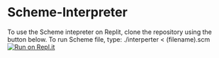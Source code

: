 # Scheme-Interpreter
To use the Scheme intepreter on Replit, clone the repository using the button below. To run Scheme file, type: ./interperter < (filename).scm 
[![Run on Repl.it](https://repl.it/badge/github/Ave-Wat/Scheme-Interpreter)](https://repl.it/github/Ave-Wat/Scheme-Interpreter)

